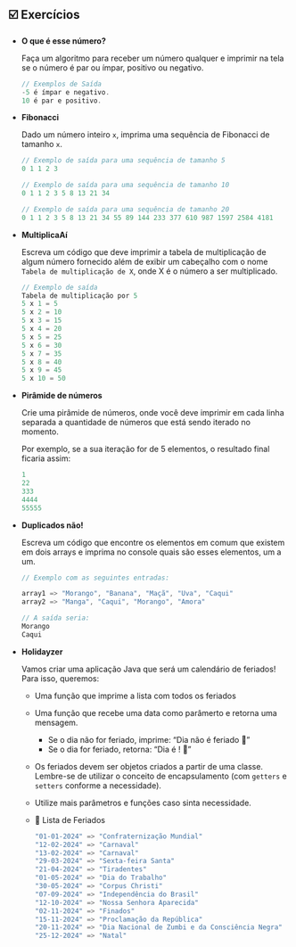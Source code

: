 ## ☑️ Exercícios

- **O que é esse número?**
    
    Faça um algoritmo para receber um número qualquer e imprimir na tela se o número é par ou ímpar, positivo ou negativo.
    
    ```java
    // Exemplos de Saída
    -5 é ímpar e negativo.
    10 é par e positivo.
    ```
    
- **Fibonacci**
    
    Dado um número inteiro `x`, imprima uma sequência de Fibonacci de tamanho `x`.
    
    ```java
    // Exemplo de saída para uma sequência de tamanho 5
    0 1 1 2 3
    
    // Exemplo de saída para uma sequência de tamanho 10
    0 1 1 2 3 5 8 13 21 34
    
    // Exemplo de saída para uma sequência de tamanho 20
    0 1 1 2 3 5 8 13 21 34 55 89 144 233 377 610 987 1597 2584 4181
    ```
    
- **MultiplicaAí**
    
    Escreva um código que deve imprimir a tabela de multiplicação de algum número fornecido além de exibir um cabeçalho com o nome `Tabela de multiplicação de X`, onde X é o número a ser multiplicado.
    
    ```java
    // Exemplo de saída
    Tabela de multiplicação por 5
    5 x 1 = 5
    5 x 2 = 10
    5 x 3 = 15
    5 x 4 = 20
    5 x 5 = 25
    5 x 6 = 30
    5 x 7 = 35
    5 x 8 = 40
    5 x 9 = 45
    5 x 10 = 50
    ```
    
- **Pirâmide de números**
    
    Crie uma pirâmide de números, onde você deve imprimir em cada linha separada a quantidade de números que está sendo iterado no momento. 
    
    Por exemplo, se a sua iteração for de 5 elementos, o resultado final ficaria assim:
    
    ```java
    1
    22
    333
    4444
    55555
    ```
    
- **Duplicados não!**
    
    Escreva um código que encontre os elementos em comum que existem em dois arrays e imprima no console quais são esses elementos, um a um.
    
    ```java
    // Exemplo com as seguintes entradas:
    
    array1 => "Morango", "Banana", "Maçã", "Uva", "Caqui"
    array2 => "Manga", "Caqui", "Morango", "Amora"
    
    // A saída seria:
    Morango
    Caqui
    ```
    
- **Holidayzer**
    
    Vamos criar uma aplicação Java que será um calendário de feriados! Para isso, queremos:
    
    - Uma função que imprime a lista com todos os feriados
    - Uma função que recebe uma data como parâmerto e retorna uma mensagem.
        - Se o dia não for feriado, imprime: “Dia <data-inserida> não é feriado 🥲”
        - Se o dia for feriado, retorna: “Dia <data-inserida> é <nome-do-feriado>! 🎉”
    - Os feriados devem ser objetos criados a partir de uma classe. Lembre-se de utilizar o conceito de encapsulamento (com `getters` e `setters` conforme a necessidade).
    - Utilize mais parâmetros e funções caso sinta necessidade.
    
    - 📅 Lista de Feriados
        
        ```java
        "01-01-2024" => "Confraternização Mundial"
        "12-02-2024" => "Carnaval"
        "13-02-2024" => "Carnaval"
        "29-03-2024" => "Sexta-feira Santa"
        "21-04-2024" => "Tiradentes"
        "01-05-2024" => "Dia do Trabalho"
        "30-05-2024" => "Corpus Christi"
        "07-09-2024" => "Independência do Brasil"
        "12-10-2024" => "Nossa Senhora Aparecida"
        "02-11-2024" => "Finados"
        "15-11-2024" => "Proclamação da República"
        "20-11-2024" => "Dia Nacional de Zumbi e da Consciência Negra"
        "25-12-2024" => "Natal"
        ```
